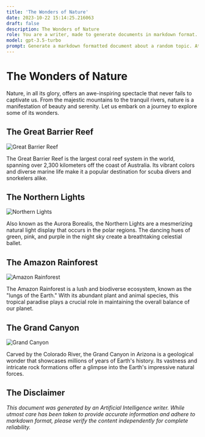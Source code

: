 ```yaml
---
title: 'The Wonders of Nature'
date: 2023-10-22 15:14:25.216063
draft: false
description: The Wonders of Nature
role: You are a writer, made to generate documents in markdown format. It is very important that all of the documents you generate are in valid markdown format.
model: gpt-3.5-turbo
prompt: Generate a markdown formatted document about a random topic. At the bottom, include a disclaimer explaining that the document was generated by you. The first line of the document should be the title. Make sure that the entire document is in proper markdown format, using a mix of various tags to make the document visually appealing.
---
```


# The Wonders of Nature

Nature, in all its glory, offers an awe-inspiring spectacle that never fails to captivate us. From the majestic mountains to the tranquil rivers, nature is a manifestation of beauty and serenity. Let us embark on a journey to explore some of its wonders.

## The Great Barrier Reef

![Great Barrier Reef](https://example.com/images/great_barrier_reef.jpg)

The Great Barrier Reef is the largest coral reef system in the world, spanning over 2,300 kilometers off the coast of Australia. Its vibrant colors and diverse marine life make it a popular destination for scuba divers and snorkelers alike.

## The Northern Lights

![Northern Lights](https://example.com/images/northern_lights.jpg)

Also known as the Aurora Borealis, the Northern Lights are a mesmerizing natural light display that occurs in the polar regions. The dancing hues of green, pink, and purple in the night sky create a breathtaking celestial ballet.

## The Amazon Rainforest

![Amazon Rainforest](https://example.com/images/amazon_rainforest.jpg)

The Amazon Rainforest is a lush and biodiverse ecosystem, known as the "lungs of the Earth." With its abundant plant and animal species, this tropical paradise plays a crucial role in maintaining the overall balance of our planet.

## The Grand Canyon

![Grand Canyon](https://example.com/images/grand_canyon.jpg)

Carved by the Colorado River, the Grand Canyon in Arizona is a geological wonder that showcases millions of years of Earth's history. Its vastness and intricate rock formations offer a glimpse into the Earth's impressive natural forces.

## The Disclaimer

*This document was generated by an Artificial Intelligence writer. While utmost care has been taken to provide accurate information and adhere to markdown format, please verify the content independently for complete reliability.*